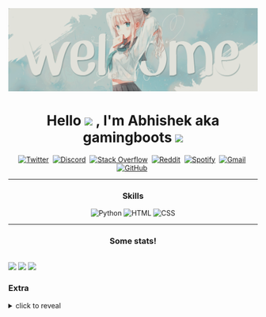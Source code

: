 <img src="./Media/Banner_.gif" />
<br>
<h1 align="center">Hello <img src="https://media.giphy.com/media/mGcNjsfWAjY5AEZNw6/giphy.gif" width="50"> , I'm Abhishek aka gamingboots <img src="https://media.giphy.com/media/VgCDAzcKvsR6OM0uWg/giphy.gif" width="50"></h1>

<div align="center">

[![Twitter](https://img.shields.io/badge/Twitter-%231DA1F2.svg?style=for-the-badge&logo=Twitter&logoColor=white)](https://twitter.com/gamingbootsytx)&nbsp;
[![Discord](https://img.shields.io/badge/Discord_Server-%237289DA.svg?style=for-the-badge&logo=discord&logoColor=white)](https://discord.gg/ATzc2XQNnM)&nbsp;
[![Stack Overflow](https://img.shields.io/badge/-Stackoverflow-FE7A16?style=for-the-badge&logo=stack-overflow&logoColor=white)](https://stackoverflow.com/users/17571813/abgy)&nbsp;
[![Reddit](https://img.shields.io/badge/Reddit-FF4500?style=for-the-badge&logo=reddit&logoColor=white)](https://reddit.com/user/gamingboots)&nbsp;
[![Spotify](https://img.shields.io/badge/Spotify-1ED760?style=for-the-badge&logo=spotify&logoColor=white)](https://open.spotify.com/user/31i62mcelo4lhqymrkghdcbexyxa)&nbsp;
[![Gmail](https://img.shields.io/badge/Gmail-D14836?style=for-the-badge&logo=gmail&logoColor=white)](mailto:gamngboots19@gmail.com)&nbsp;
[![GitHub](https://img.shields.io/badge/GitHub-%23121011.svg?style=for-the-badge&logo=github&logoColor=white)](https://github.com/gamingboots)&nbsp;
</div>
<hr>

<div align="center">
<h3 align="center">Skills</h3>

![Python](https://img.shields.io/badge/-Python-05122A?style=for-the-badge&logo=python)
![HTML](https://img.shields.io/badge/-HTML-05122A?style=for-the-badge&logo=HTML5)
![CSS](https://img.shields.io/badge/-CSS-05122A?style=for-the-badge&logo=CSS3&logoColor=1572B6)
</div>
<hr>
<h3 align="center">Some stats!</h3>
<div>
  <br>
  <img src="https://github-readme-stats.vercel.app/api?username=gamingboots&show_icons=true&theme=radical">
  <img src="https://github-readme-streak-stats.herokuapp.com/?user=gamingboots&theme=radical">
  <img src="https://github-readme-stats.vercel.app/api/top-langs/?username=gamingboots&theme=radical">
  
</div>

### Extra
<details>
  <summary>click to reveal</summary>

[![Readme Quotes](https://quotes-github-readme.vercel.app/api?type=horizontal&theme=dark)](https://github.com/piyushsuthar/github-readme-quotes)

---

![spotify-github-profile](https://spotify-github-profile.vercel.app/api/view?uid=31i62mcelo4lhqymrkghdcbexyxa&cover_image=true&theme=default)

---

[![Discord Presence](https://lanyard-profile-readme.vercel.app/api/760774187357962262?theme=dark&hideDiscrim=true&borderRadius=30px&idleMessage=Probably%20doing%20something%20else...)](https://discord.com/users/760774187357962262)
</a>
</p>

![Snake animation](https://raw.githubusercontent.com/Platane/snk/output/github-contribution-grid-snake.gif)
